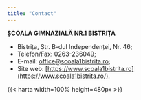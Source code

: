 ```yaml
---
title: "Contact"
---
```


**ȘCOALA GIMNAZIALĂ NR.1 BISTRIȚA**

- Bistrița, Str. B-dul Independenței, Nr. 46;
- Telefon/Fax: 0263-236049;
- E-mail: [office@scoala1bistrita.ro](mailto:office@scoala1bistrita.ro);
- Site web: [https://www.scoala1bistrita.ro](https://www.scoala1bistrita.ro/).

{{< harta width=100% height=480px >}}

